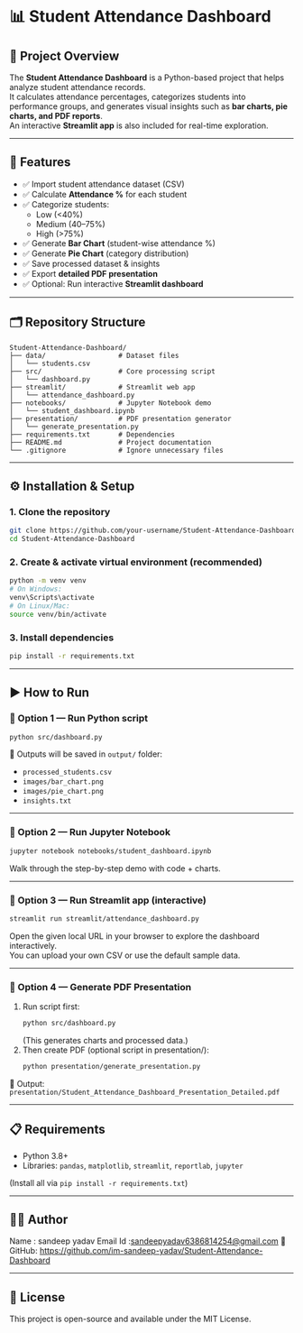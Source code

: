 # 📊 Student Attendance Dashboard

## 📌 Project Overview
The **Student Attendance Dashboard** is a Python-based project that helps analyze student attendance records.  
It calculates attendance percentages, categorizes students into performance groups, and generates visual insights such as **bar charts, pie charts, and PDF reports**.  
An interactive **Streamlit app** is also included for real-time exploration.

---

## 🚀 Features
- ✅ Import student attendance dataset (CSV)  
- ✅ Calculate **Attendance %** for each student  
- ✅ Categorize students:  
  - Low (<40%)  
  - Medium (40–75%)  
  - High (>75%)  
- ✅ Generate **Bar Chart** (student-wise attendance %)  
- ✅ Generate **Pie Chart** (category distribution)  
- ✅ Save processed dataset & insights  
- ✅ Export **detailed PDF presentation**  
- ✅ Optional: Run interactive **Streamlit dashboard**  

---

## 🗂️ Repository Structure
```
Student-Attendance-Dashboard/
├── data/                  # Dataset files
│   └── students.csv
├── src/                   # Core processing script
│   └── dashboard.py
├── streamlit/             # Streamlit web app
│   └── attendance_dashboard.py
├── notebooks/             # Jupyter Notebook demo
│   └── student_dashboard.ipynb
├── presentation/          # PDF presentation generator
│   └── generate_presentation.py
├── requirements.txt       # Dependencies
├── README.md              # Project documentation
└── .gitignore             # Ignore unnecessary files
```

---

## ⚙️ Installation & Setup

### 1. Clone the repository
```bash
git clone https://github.com/your-username/Student-Attendance-Dashboard.git
cd Student-Attendance-Dashboard
```

### 2. Create & activate virtual environment (recommended)
```bash
python -m venv venv
# On Windows:
venv\Scripts\activate
# On Linux/Mac:
source venv/bin/activate
```

### 3. Install dependencies
```bash
pip install -r requirements.txt
```

---

## ▶️ How to Run

### 🔹 Option 1 — Run Python script
```bash
python src/dashboard.py
```
📂 Outputs will be saved in `output/` folder:
- `processed_students.csv`  
- `images/bar_chart.png`  
- `images/pie_chart.png`  
- `insights.txt`  

---

### 🔹 Option 2 — Run Jupyter Notebook
```bash
jupyter notebook notebooks/student_dashboard.ipynb
```
Walk through the step-by-step demo with code + charts.

---

### 🔹 Option 3 — Run Streamlit app (interactive)
```bash
streamlit run streamlit/attendance_dashboard.py
```
Open the given local URL in your browser to explore the dashboard interactively.  
You can upload your own CSV or use the default sample data.

---

### 🔹 Option 4 — Generate PDF Presentation
1. Run script first:
   ```bash
   python src/dashboard.py
   ```
   (This generates charts and processed data.)  
2. Then create PDF (optional script in presentation/):
   ```bash
   python presentation/generate_presentation.py
   ```
📄 Output: `presentation/Student_Attendance_Dashboard_Presentation_Detailed.pdf`

---

## 📋 Requirements
- Python 3.8+  
- Libraries: `pandas`, `matplotlib`, `streamlit`, `reportlab`, `jupyter`  

(Install all via `pip install -r requirements.txt`)

---

## 👨‍💻 Author
 Name : sandeep yadav 
 Email Id :sandeepyadav6386814254@gmail.com
🔗 GitHub: https://github.com/im-sandeep-yadav/Student-Attendance-Dashboard

---

## 📝 License
This project is open-source and available under the MIT License.
